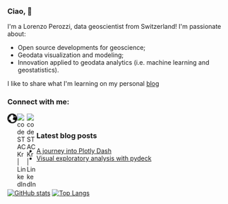 ### Ciao, 👋 

I'm a Lorenzo Perozzi, data geoscientist from Switzerland! I'm passionate about:

- Open source developments for geoscience;
- Geodata visualization and modeling;
- Innovation applied to geodata analytics (i.e. machine learning and geostatistics).

I like to share what I'm learning on my personal [blog](https://www.geomaap.io/)

### Connect with me:

[<img align="left" alt="geomaap.io" width="22px" src="https://raw.githubusercontent.com/iconic/open-iconic/master/svg/globe.svg" />][website]
[<img align="left" alt="codeSTACKr | LinkedIn" width="22px" src="https://cdn.jsdelivr.net/npm/simple-icons@v3/icons/linkedin.svg" />][linkedin]
[<img align="left" alt="codeSTACKr | LinkedIn" width="22px" src="https://cdn.jsdelivr.net/npm/simple-icons@v3/icons/twitter.svg" />][twitter]

<br />



### Latest blog posts

<!-- BLOG-POST-LIST:START -->
- [A journey into Plotly Dash](https://medium.com/@lorenzoperozzi/a-journey-into-plotly-dash-5791228212ff?source=rss-406aa32ffdee------2)
- [Visual exploratory analysis with pydeck](https://medium.com/@lorenzoperozzi/visual-exploratory-analysis-with-pydeck-19423f679aa4?source=rss-406aa32ffdee------2)
<!-- BLOG-POST-LIST:END -->

</br>
</br>

[![GitHub stats](https://github-readme-stats.vercel.app/api?username=lperozzi)](https://github.com/lperozzi/github-readme-stats)
[![Top Langs](https://github-readme-stats.vercel.app/api/top-langs/?username=lperozzi&layout=compact)](https://github.com/lperozzi/github-readme-stats)



[website]: https://www.geomaap.io/
[course]: http://vsCodeHero.com
[twitter]: https://twitter.com/lor3nzop3rozzi
[youtube]: https://youtube.com/codeSTACKr
[instagram]: https://instagram.com/codeSTACKr
[linkedin]: https://www.linkedin.com/in/lperozzi/
[webdevplaylist]: https://www.youtube.com/playlist?list=PLkwxH9e_vrAJ0WbEsFA9W3I1W-g_BTsbt
[jsplaylist]: https://www.youtube.com/playlist?list=PLkwxH9e_vrALRJKu7wfXby3MKeflhTu6B
[cssplaylist]: https://www.youtube.com/playlist?list=PLkwxH9e_vrALSdvZuEh6gqQdmDoDIoqz4
[reactplaylist]: https://www.youtube.com/playlist?list=PLkwxH9e_vrAK4TdffpxKY3QGyHCpxFcQ0
